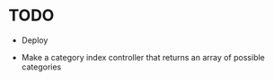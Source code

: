 # TODO

* Deploy

* Make a category index controller that returns an array of possible categories



